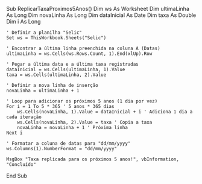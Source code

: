 Sub ReplicarTaxaProximos5Anos()
    Dim ws As Worksheet
    Dim ultimaLinha As Long
    Dim novaLinha As Long
    Dim dataInicial As Date
    Dim taxa As Double
    Dim i As Long
    
    ' Definir a planilha "Selic"
    Set ws = ThisWorkbook.Sheets("Selic")
    
    ' Encontrar a última linha preenchida na coluna A (Datas)
    ultimaLinha = ws.Cells(ws.Rows.Count, 1).End(xlUp).Row
    
    ' Pegar a última data e a última taxa registradas
    dataInicial = ws.Cells(ultimaLinha, 1).Value
    taxa = ws.Cells(ultimaLinha, 2).Value
    
    ' Definir a nova linha de inserção
    novaLinha = ultimaLinha + 1
    
    ' Loop para adicionar os próximos 5 anos (1 dia por vez)
    For i = 1 To 5 * 365 ' 5 anos * 365 dias
        ws.Cells(novaLinha, 1).Value = dataInicial + i ' Adiciona 1 dia a cada iteração
        ws.Cells(novaLinha, 2).Value = taxa ' Copia a taxa
        novaLinha = novaLinha + 1 ' Próxima linha
    Next i
    
    ' Formatar a coluna de datas para "dd/mm/yyyy"
    ws.Columns(1).NumberFormat = "dd/mm/yyyy"
    
    MsgBox "Taxa replicada para os próximos 5 anos!", vbInformation, "Concluído"
End Sub
